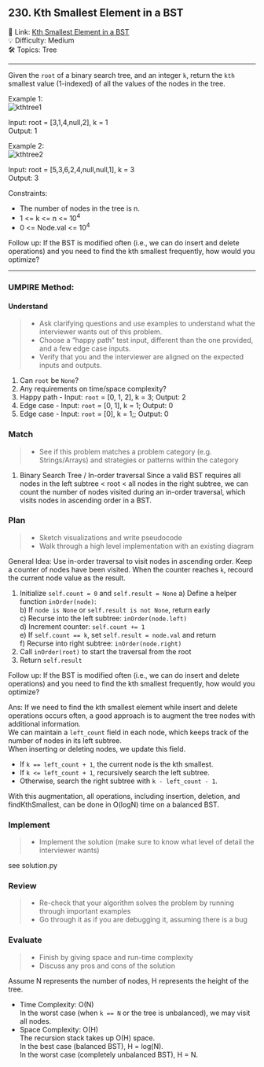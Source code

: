 ## 230. Kth Smallest Element in a BST
🔗 Link: [Kth Smallest Element in a BST](https://leetcode.com/problems/kth-smallest-element-in-a-bst/description/)<br>
💡 Difficulty: Medium<br>
🛠️ Topics: Tree<br>

<hr>

Given the `root` of a binary search tree, and an integer `k`, return the `kth` smallest value (1-indexed) of all the values of the nodes in the tree.<br>


Example 1:<br>
![kthtree1](https://github.com/user-attachments/assets/87943b8e-c78f-4e94-a1a9-b04a70c609d9)


Input: root = [3,1,4,null,2], k = 1<br>
Output: 1<br>


Example 2:<br>
![kthtree2](https://github.com/user-attachments/assets/96f5604c-4b52-44ab-b84a-47024a267817)


Input: root = [5,3,6,2,4,null,null,1], k = 3<br>
Output: 3<br>


Constraints:<br>

- The number of nodes in the tree is n.
- 1 <= k <= n <= 10<sup>4</sup>
- 0 <= Node.val <= 10<sup>4</sup>

Follow up: If the BST is modified often (i.e., we can do insert and delete operations) and you need to find the kth smallest frequently, how would you optimize?
      
<hr>

### UMPIRE Method:
#### Understand

> - Ask clarifying questions and use examples to understand what the interviewer wants out of this problem.
> - Choose a “happy path” test input, different than the one provided, and a few edge case inputs. 
> - Verify that you and the interviewer are aligned on the expected inputs and outputs.
1. Can `root` be `None`?<br>
2. Any requirements on time/space complexity?<br>
3. Happy path - Input: `root` = [0, 1, 2], k = 3; Output: 2
4. Edge case - Input: `root` = [0, 1], k = 1; Output: 0
5. Edge case - Input: `root` = [0], k = 1;; Output: 0

### Match
> - See if this problem matches a problem category (e.g. Strings/Arrays) and strategies or patterns within the category
1. Binary Search Tree / In-order traversal
   Since a valid BST requires all nodes in the left subtree < root < all nodes in the right subtree, we can count the number of nodes visited during an in-order traversal, which visits nodes in ascending order in a BST.
   
### Plan
> - Sketch visualizations and write pseudocode
> - Walk through a high level implementation with an existing diagram

General Idea: Use in-order traversal to visit nodes in ascending order. Keep a counter of nodes have been visited. When the counter reaches `k`, recourd the current node value as the result.<br>

1) Initialize `self.count = 0` and `self.result = None`
   a) Define a helper function `inOrder(node)`:<br>
   b) If `node is None` or `self.result is not None`, return early<br>
   c) Recurse into the left subtree: `inOrder(node.left)`<br>
   d) Increment counter: `self.count += 1`<br>
   e) If `self.count == k`, set `self.result = node.val` and return<br>
   f) Recurse into right subtree: `inOrder(node.right)`<br>
3) Call `inOrder(root)` to start the traversal from the root<br>
4) Return `self.result`


Follow up: If the BST is modified often (i.e., we can do insert and delete operations) and you need to find the kth smallest frequently, how would you optimize?


Ans: 
If we need to find the kth smallest element while insert and delete operations occurs often, a good approach is to augment the tree nodes with additional information.<br>
We can maintain a `left_count` field in each node, which keeps track of the number of nodes in its left subtree.<br>
When inserting or deleting nodes, we update this field.<br>
- If `k == left_count + 1`, the current node is the kth smallest.
- If `k <= left_count + 1`, recursively search the left subtree.
- Otherwise, search the right subtree with `k - left_count - 1`.<br>

With this augmentation, all operations, including insertion, deletion, and findKthSmallest, can be done in O(logN) time on a balanced BST.<br>


### Implement
> - Implement the solution (make sure to know what level of detail the interviewer wants)

see solution.py

### Review
> - Re-check that your algorithm solves the problem by running through important examples
> - Go through it as if you are debugging it, assuming there is a bug
### Evaluate
> - Finish by giving space and run-time complexity
> - Discuss any pros and cons of the solution

Assume N represents the number of nodes, H represents the height of the tree.

- Time Complexity: O(N)<br>
  In the worst case (when `k == N` or the tree is unbalanced), we may visit all nodes.<br>
- Space Complexity: O(H)<br>
  The recursion stack takes up O(H) space.<br>
  In the best case (balanced BST), H = log(N). <br> 
  In the worst case (completely unbalanced BST), H = N. <br>


